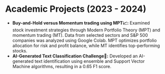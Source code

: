 # Academic Projects (2023 - 2024)
* **Buy-and-Hold versus Momentum trading using MPT📈:** Examined stock investment strategies through Modern Portfolio Theory (MPT) and momentum trading (MT). Data from selected sectors and S&P 500 companies was analyzed using Google Colab. MPT optimizes portfolio allocation for risk and profit balance, while MT identifies top-performing stocks.
* **AI-Generated Text Classification Challenge🤖:** Developed an AI-generated text identification using ensemble and Support Vector Machine algorithms, resulting in a 0.65 F1 score.
